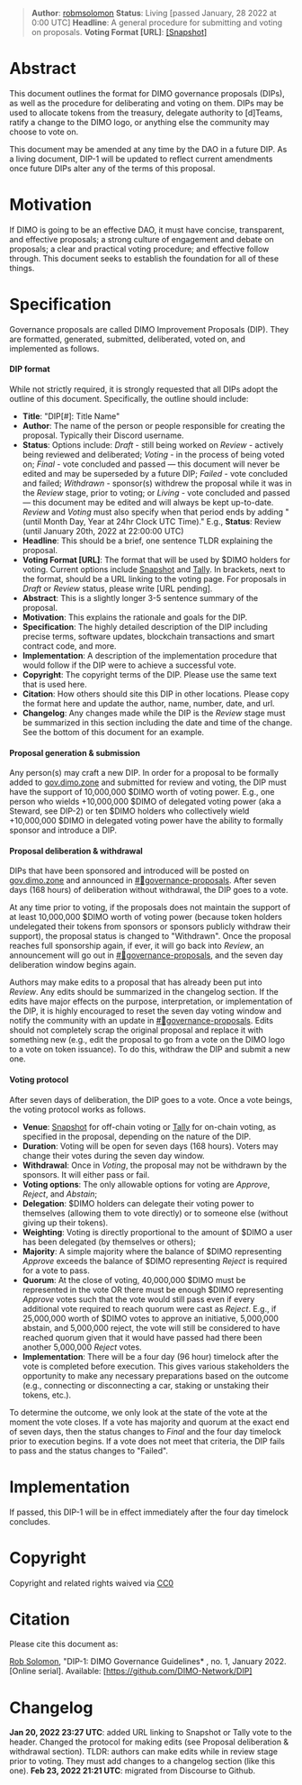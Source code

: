 > **Author**: [robmsolomon](https://twitter.com/robmsolomon)
**Status**: Living [passed January, 28 2022 at 0:00 UTC]
**Headline**: A general procedure for submitting and voting on proposals.
**Voting Format [URL]**: [[Snapshot]](https://snapshot.org/#/dimo.eth/proposal/0x096a7ee8ebc3bb90c5aab4afa516ab0700aa436c5f4f92c0a7d7fec24457646d)

# Abstract
This document outlines the format for DIMO governance proposals (DIPs), as well as the procedure for deliberating and voting on them. DIPs may be used to allocate tokens from the treasury, delegate authority to [d]Teams, ratify a change to the DIMO logo, or anything else the community may choose to vote on.

This document may be amended at any time by the DAO in a future DIP. As a living document, DIP-1 will be updated to reflect current amendments once future DIPs alter any of the terms of this proposal.

# Motivation
If DIMO is going to be an effective DAO, it must have concise, transparent, and effective proposals; a strong culture of engagement and debate on proposals; a clear and practical voting procedure; and effective follow through. This document seeks to establish the foundation for all of these things.

# Specification
Governance proposals are called DIMO Improvement Proposals (DIP). They are formatted, generated, submitted, deliberated, voted on, and implemented as follows.

#### DIP format 
While not strictly required, it is strongly requested that all DIPs adopt the outline of this document. Specifically, the outline should include:

- **Title**: "DIP[#]: Title Name"
- **Author**: The name of the person or people responsible for creating the proposal. Typically their Discord username.
- **Status**: Options include:
*Draft* - still being worked on
*Review* - actively being reviewed and deliberated;
*Voting* - in the process of being voted on;
*Final* - vote concluded and passed — this document will never be edited and may be superseded by a future DIP;
*Failed* - vote concluded and failed;
*Withdrawn* - sponsor(s) withdrew the proposal while it was in the *Review* stage, prior to voting; or 
*Living* - vote concluded and passed — this document may be edited and will always be kept up-to-date.
*Review* and *Voting* must also specify when that period ends by adding "(until Month Day, Year at 24hr Clock UTC Time)." E.g., **Status**: Review (until January 20th, 2022 at 22:00:00 UTC)
- **Headline**: This should be a brief, one sentence TLDR explaining the proposal.
- **Voting Format [URL]**: The format that will be used by $DIMO holders for voting. Current options include [Snapshot](https://snapshot.org/#/) and [Tally](https://www.withtally.com/). In brackets, next to the format, should be a URL linking to the voting page. For proposals in *Draft* or *Review* status, please write [URL pending].
- **Abstract**: This is a slightly longer 3-5 sentence summary of the proposal.
- **Motivation**: This explains the rationale and goals for the DIP.
- **Specification**: The highly detailed description of the DIP including precise terms, software updates, blockchain transactions and smart contract code, and more. 
- **Implementation**: A description of the implementation procedure that would follow if the DIP were to achieve a successful vote.
- **Copyright**: The copyright terms of the DIP. Please use the same text that is used here.
- **Citation**:  How others should site this DIP in other locations. Please copy the format here and update the author, name, number, date, and url.
- **Changelog**: Any changes made while the DIP is the *Review* stage must be summarized in this section including the date and time of the change. See the bottom of this document for an example.
 

#### Proposal generation & submission
Any person(s) may craft a new DIP. In order for a proposal to be formally added to [gov.dimo.zone](https://gov.dimo.zone/) and submitted for review and voting, the DIP must have the support of 10,000,000 $DIMO worth of voting power. E.g., one person who wields +10,000,000 $DIMO of delegated voting power (aka a Steward, see DIP-2) or ten $DIMO holders who collectively wield +10,000,000 $DIMO in delegated voting power have the ability to formally sponsor and introduce a DIP.

#### Proposal deliberation & withdrawal 
DIPs that have been sponsored and introduced will be posted on [gov.dimo.zone](https://gov.dimo.zone/) and announced in [#📝governance-proposals](https://dao.dimo.zone/). After seven days (168 hours) of deliberation without withdrawal, the DIP goes to a vote.

At any time prior to voting, if the proposals does not maintain the support of at least 10,000,000 $DIMO worth of voting power (because token holders undelegated their tokens from sponsors or sponsors publicly withdraw their support), the proposal status is changed to "Withdrawn". Once the proposal reaches full sponsorship again, if ever, it will go back into *Review*, an announcement will go out in [#📝governance-proposals](https://dao.dimo.zone/), and the seven day deliberation window begins again.

Authors may make edits to a proposal that has already been put into *Review*. Any edits should be summarized in the changelog section. If the edits have major effects on the purpose, interpretation, or implementation of the DIP, it is highly encouraged to reset the seven day voting window and notify the community with an update in [#📝governance-proposals](https://dao.dimo.zone/). Edits should not completely scrap the original proposal and replace it with something new (e.g., edit the proposal to go from a vote on the DIMO logo to a vote on token issuance). To do this, withdraw the DIP and submit a new one.

#### Voting protocol 
After seven days of deliberation, the DIP goes to a vote. Once a vote beings, the voting protocol works as follows.
- **Venue**: [Snapshot](https://snapshot.org/#/) for off-chain voting or [Tally](https://www.withtally.com/) for on-chain voting, as specified in the proposal, depending on the nature of the DIP.
- **Duration**: Voting will be open for seven days (168 hours). Voters may change their votes during the seven day window.
- **Withdrawal**: Once in *Voting*, the proposal may not be withdrawn by the sponsors. It will either pass or fail.
- **Voting options**: The only allowable options for voting are *Approve*, *Reject*, and *Abstain*;
- **Delegation**: $DIMO holders can delegate their voting power to themselves (allowing them to vote directly) or to someone else (without giving up their tokens).
- **Weighting**: Voting is directly proportional to the amount of $DIMO a user has been delegated (by themselves or others);
- **Majority**: A simple majority where the balance of $DIMO representing *Approve* exceeds the balance of $DIMO representing *Reject* is required for a vote to pass.
- **Quorum**: At the close of voting, 40,000,000 $DIMO must be represented in the vote OR there must be enough $DIMO representing *Approve* votes such that the vote would still pass even if every additional vote required to reach quorum were cast as *Reject*. E.g., if 25,000,000 worth of $DIMO votes to approve an initiative, 5,000,000 abstain, and 5,000,000 reject, the vote will still be considered to have reached quorum given that it would have passed had there been another 5,000,000 *Reject* votes.
- **Implementation**: There will be a four day (96 hour) timelock after the vote is completed before execution. This gives various stakeholders the opportunity to make any necessary preparations based on the outcome (e.g., connecting or disconnecting a car, staking or unstaking their tokens, etc.).

To determine the outcome, we only look at the state of the vote at the moment the vote closes. If a vote has majority and quorum at the exact end of seven days, then the status changes to *Final* and the four day timelock prior to execution begins. If a vote does not meet that criteria, the DIP fails to pass and the status changes to "Failed".

# Implementation
If passed, this DIP-1 will be in effect immediately after the four day timelock concludes.

# Copyright

Copyright and related rights waived via [CC0](https://creativecommons.org/publicdomain/zero/1.0)

# Citation

Please cite this document as:

[Rob Solomon](https://twitter.com/robmsolomon), "DIP-1: DIMO Governance Guidelines* , no. 1, January 2022. [Online serial]. Available: [https://github.com/DIMO-Network/DIP]

# Changelog
**Jan 20, 2022 23:27 UTC**: added URL linking to Snapshot or Tally vote to the header. Changed the protocol for making edits (see Proposal deliberation & withdrawal section). TLDR: authors can make edits while in review stage prior to voting. They must add changes to a changelog section (like this one).
**Feb 23, 2022 21:21 UTC**: migrated from Discourse to Github.

